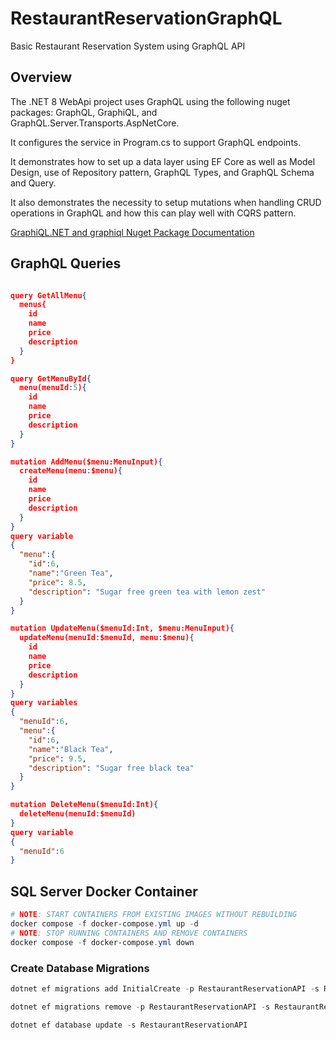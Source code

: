 # RestaurantReservationGraphQL

Basic Restaurant Reservation System using GraphQL API

## Overview

The .NET 8 WebApi project uses GraphQL using the following nuget packages: GraphQL, GraphiQL, and GraphQL.Server.Transports.AspNetCore.

It configures the service in Program.cs to support GraphQL endpoints.

It demonstrates how to set up a data layer using EF Core as well as Model Design, use of Repository pattern, GraphQL Types, and GraphQL Schema and Query.

It also demonstrates the necessity to setup mutations when handling CRUD operations in GraphQL and how this can play well with CQRS pattern.

[GraphiQL.NET and graphiql Nuget Package Documentation](https://github.com/JosephWoodward/graphiql-dotnet)

## GraphQL Queries

```json

query GetAllMenu{
  menus{
    id
    name
    price
    description
  }
}

query GetMenuById{
  menu(menuId:5){
    id
    name
    price
    description
  }
}

mutation AddMenu($menu:MenuInput){
  createMenu(menu:$menu){
    id
    name
    price
    description
  }
}
query variable
{
  "menu":{
    "id":6,
    "name":"Green Tea",
    "price": 8.5,
    "description": "Sugar free green tea with lemon zest"
  }
}

mutation UpdateMenu($menuId:Int, $menu:MenuInput){
  updateMenu(menuId:$menuId, menu:$menu){
    id
    name
    price
    description
  }
}
query variables
{
  "menuId":6,
  "menu":{
    "id":6,
    "name":"Black Tea",
    "price": 9.5,
    "description": "Sugar free black tea"
  }
}

mutation DeleteMenu($menuId:Int){
  deleteMenu(menuId:$menuId)
}
query variable
{
  "menuId":6
}
```

## SQL Server Docker Container

```powershell
# NOTE: START CONTAINERS FROM EXISTING IMAGES WITHOUT REBUILDING
docker compose -f docker-compose.yml up -d
# NOTE: STOP RUNNING CONTAINERS AND REMOVE CONTAINERS
docker compose -f docker-compose.yml down
```

### Create Database Migrations

```powershell
dotnet ef migrations add InitialCreate -p RestaurantReservationAPI -s RestaurantReservationAPI -o Data\Migrations

dotnet ef migrations remove -p RestaurantReservationAPI -s RestaurantReservationAPI

dotnet ef database update -s RestaurantReservationAPI
```
